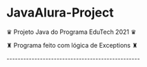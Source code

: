 # JavaAlura-Project
<p> ♛ Projeto Java do Programa EduTech 2021 ♛
<p> ♜ Programa feito com lógica de Exceptions ♜
<p> ------------------------------------------------
<p>
